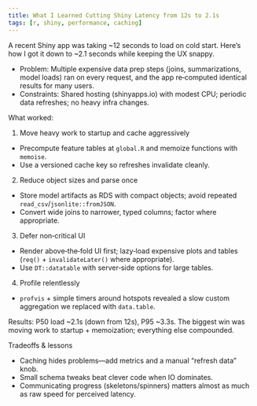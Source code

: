 ```yaml
---
title: What I Learned Cutting Shiny Latency from 12s to 2.1s
tags: [r, shiny, performance, caching]
---
```


A recent Shiny app was taking ~12 seconds to load on cold start. Here’s how I got it down to ~2.1 seconds while keeping the UX snappy.

- Problem: Multiple expensive data prep steps (joins, summarizations, model loads) ran on every request, and the app re‑computed identical results for many users.
- Constraints: Shared hosting (shinyapps.io) with modest CPU; periodic data refreshes; no heavy infra changes.

What worked:

1) Move heavy work to startup and cache aggressively

- Precompute feature tables at `global.R` and memoize functions with `memoise`.
- Use a versioned cache key so refreshes invalidate cleanly.

2) Reduce object sizes and parse once

- Store model artifacts as RDS with compact objects; avoid repeated `read_csv`/`jsonlite::fromJSON`.
- Convert wide joins to narrower, typed columns; factor where appropriate.

3) Defer non‑critical UI

- Render above‑the‑fold UI first; lazy‑load expensive plots and tables (`req()` + `invalidateLater()` where appropriate).
- Use `DT::datatable` with server‑side options for large tables.

4) Profile relentlessly

- `profvis` + simple timers around hotspots revealed a slow custom aggregation we replaced with `data.table`.

Results: P50 load ~2.1s (down from 12s), P95 ~3.3s. The biggest win was moving work to startup + memoization; everything else compounded.

Tradeoffs & lessons

- Caching hides problems—add metrics and a manual “refresh data” knob.
- Small schema tweaks beat clever code when IO dominates.
- Communicating progress (skeletons/spinners) matters almost as much as raw speed for perceived latency.

